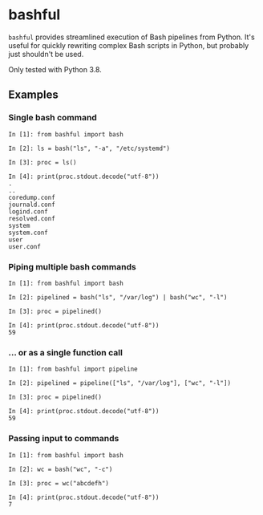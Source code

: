# bashful

`bashful` provides streamlined execution of Bash pipelines from Python. It's useful for quickly rewriting complex Bash scripts in Python, but probably just shouldn't be used.

Only tested with Python 3.8.

## Examples

### Single bash command

```lang=python
In [1]: from bashful import bash

In [2]: ls = bash("ls", "-a", "/etc/systemd")

In [3]: proc = ls()

In [4]: print(proc.stdout.decode("utf-8"))
.
..
coredump.conf
journald.conf
logind.conf
resolved.conf
system
system.conf
user
user.conf
```

### Piping multiple bash commands

```lang=python
In [1]: from bashful import bash

In [2]: pipelined = bash("ls", "/var/log") | bash("wc", "-l")

In [3]: proc = pipelined()

In [4]: print(proc.stdout.decode("utf-8"))
59
```

### ... or as a single function call

```lang=python
In [1]: from bashful import pipeline

In [2]: pipelined = pipeline(["ls", "/var/log"], ["wc", "-l"])

In [3]: proc = pipelined()

In [4]: print(proc.stdout.decode("utf-8"))
59
```

### Passing input to commands

```lang=python
In [1]: from bashful import bash

In [2]: wc = bash("wc", "-c")

In [3]: proc = wc("abcdefh")

In [4]: print(proc.stdout.decode("utf-8"))
7
```
